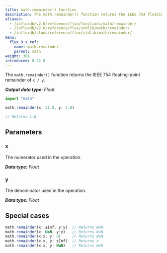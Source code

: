```yaml
---
title: math.remainder() function
description: The math.remainder() function returns the IEEE 754 floating-point remainder of `x / y`.
aliases:
  - /influxdb/v2.0/reference/flux/functions/math/remainder/
  - /influxdb/v2.0/reference/flux/stdlib/math/remainder/
  - /influxdb/cloud/reference/flux/stdlib/math/remainder/
menu:
  flux_0_x_ref:
    name: math.remainder
    parent: math
weight: 301
introduced: 0.22.0
---
```


The `math.remainder()` function returns the IEEE 754 floating-point remainder of `x / y`.

_**Output data type:** Float_

```js
import "math"

math.remainder(x: 21.0, y: 4.0)

// Returns 1.0
```

## Parameters

### x
The numerator used in the operation.

_**Data type:** Float_

### y
The denominator used in the operation.

_**Data type:** Float_

## Special cases
```js
math.remainder(x: ±Inf, y:y)  // Returns NaN
math.remainder(x: NaN, y:y)   // Returns NaN
math.remainder(x:x, y: 0)     // Returns NaN
math.remainder(x:x, y: ±Inf)  // Returns x
math.remainder(x:x, y: NaN)   // Returns NaN
```
